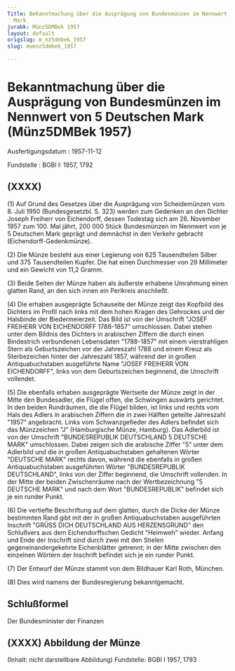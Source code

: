 ```yaml
---
Title: Bekanntmachung über die Ausprägung von Bundesmünzen im Nennwert von 5 Deutschen
  Mark
jurabk: Münz5DMBek 1957
layout: default
origslug: m_nz5dmbek_1957
slug: muenz5dmbek_1957

---
```


# Bekanntmachung über die Ausprägung von Bundesmünzen im Nennwert von 5 Deutschen Mark (Münz5DMBek 1957)

Ausfertigungsdatum
:   1957-11-12

Fundstelle
:   BGBl I: 1957, 1792



## (XXXX)

(1) Auf Grund des Gesetzes über die Ausprägung von Scheidemünzen vom 8. Juli 1950 (Bundesgesetzbl. S. 323) werden zum Gedenken an den Dichter Joseph Freiherr von Eichendorff, dessen Todestag sich am 26. November 1957 zum 100. Mal jährt, 200 000 Stück Bundesmünzen im Nennwert von je 5 Deutschen Mark geprägt und demnächst in den Verkehr gebracht (Eichendorff-Gedenkmünze).

(2) Die Münze besteht aus einer Legierung von 625 Tausendteilen Silber und 375 Tausendteilen Kupfer. Die hat einen Durchmesser von 29 Millimeter und ein Gewicht von 11,2 Gramm.

(3) Beide Seiten der Münze haben als äußerste erhabene Umrahmung einen glatten Rand, an den sich innen ein Perlkreis anschließt.

(4) Die erhaben ausgeprägte Schauseite der Münze zeigt das Kopfbild des Dichters im Profil nach links mit dem hohen Kragen des Gehrockes und der Halsbinde der Biedermeierzeit. Das Bild ist von der Umschrift "JOSEF FREIHERR VON EICHENDORFF 1788-1857" umschlossen. Dabei stehen unter dem Bildnis des Dichters in arabischen Ziffern die durch einen Bindestrich verbundenen Lebensdaten "1788-1857" mit einem vierstrahligen Stern als Geburtszeichen vor der Jahreszahl 1788 und einem Kreuz als Sterbezeichen hinter der Jahreszahl 1857, während der in großen Antiquabuchstaben ausgeführte Name "JOSEF FREIHERR VON EICHENDORFF", links von dem Geburtszeichen beginnend, die Umschrift vollendet.

(5) Die ebenfalls erhaben ausgeprägte Wertseite der Münze zeigt in der Mitte den Bundesadler, die Flügel offen, die Schwingen auswärts gerichtet. In den beiden Rundräumen, die die Flügel bilden, ist links und rechts vom Hals des Adlers in arabischen Ziffern die in zwei Hälften geteilte Jahreszahl "1957" angebracht. Links vom Schwanzgefieder des Adlers befindet sich das Münzzeichen "J" (Hamburgische Münze, Hamburg). Das Adlerbild ist von der Umschrift "BUNDESREPUBLIK DEUTSCHLAND 5 DEUTSCHE MARK" umschlossen. Dabei zeigen sich die arabische Ziffer "5" unter dem Adlerbild und die in großen Antiquabuchstaben gehaltenen Wörter "DEUTSCHE MARK" rechts davon, während die ebenfalls in großen Antiquabuchstaben ausgeführten Wörter "BUNDESREPUBLIK DEUTSCHLAND", links von der Ziffer beginnend, die Umschrift vollenden. In der Mitte der beiden Zwischenräume nach der Wertbezeichnung "5 DEUTSCHE MARK" und nach dem Wort "BUNDESREPUBLIK" befindet sich je ein runder Punkt.

(6) Die vertiefte Beschriftung auf dem glatten, durch die Dicke der Münze bestimmten Rand gibt mit der in großen Antiquabuchstaben ausgeführten Inschrift "GRÜSS DICH DEUTSCHLAND AUS HERZENSGRUND" den Schlußvers aus dem Eichendorffschen Gedicht "Heimweh" wieder. Anfang und Ende der Inschrift sind durch zwei mit den Stielen gegeneinandergekehrte Eichenblätter getrennt; in der Mitte zwischen den einzelnen Wörtern der Inschrift befindet sich je ein runder Punkt.

(7) Der Entwurf der Münze stammt von dem Bildhauer Karl Roth, München.

(8) Dies wird namens der Bundesregierung bekanntgemacht.


## Schlußformel

Der Bundesminister der Finanzen


## (XXXX) Abbildung der Münze

(Inhalt: nicht darstellbare Abbildung)
Fundstelle: BGBl I 1957, 1793

